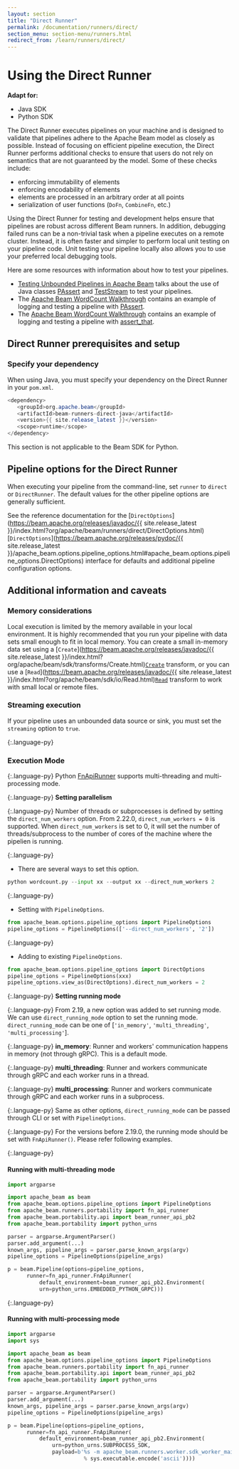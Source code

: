 ```yaml
---
layout: section
title: "Direct Runner"
permalink: /documentation/runners/direct/
section_menu: section-menu/runners.html
redirect_from: /learn/runners/direct/
---
```

<!--
Licensed under the Apache License, Version 2.0 (the "License");
you may not use this file except in compliance with the License.
You may obtain a copy of the License at

http://www.apache.org/licenses/LICENSE-2.0

Unless required by applicable law or agreed to in writing, software
distributed under the License is distributed on an "AS IS" BASIS,
WITHOUT WARRANTIES OR CONDITIONS OF ANY KIND, either express or implied.
See the License for the specific language governing permissions and
limitations under the License.
-->
# Using the Direct Runner

<nav class="language-switcher">
  <strong>Adapt for:</strong>
  <ul>
    <li data-type="language-java" class="active">Java SDK</li>
    <li data-type="language-py">Python SDK</li>
  </ul>
</nav>

The Direct Runner executes pipelines on your machine and is designed to validate that pipelines adhere to the Apache Beam model as closely as possible. Instead of focusing on efficient pipeline execution, the Direct Runner performs additional checks to ensure that users do not rely on semantics that are not guaranteed by the model. Some of these checks include:

* enforcing immutability of elements
* enforcing encodability of elements
* elements are processed in an arbitrary order at all points
* serialization of user functions (`DoFn`, `CombineFn`, etc.)

Using the Direct Runner for testing and development helps ensure that pipelines are robust across different Beam runners. In addition, debugging failed runs can be a non-trivial task when a pipeline executes on a remote cluster. Instead, it is often faster and simpler to perform local unit testing on your pipeline code. Unit testing your pipeline locally also allows you to use your preferred local debugging tools.

Here are some resources with information about how to test your pipelines.
<ul>
  <!-- Java specific links -->
  <li class="language-java"><a href="{{ site.baseurl }}/blog/2016/10/20/test-stream.html">Testing Unbounded Pipelines in Apache Beam</a> talks about the use of Java classes <a href="https://beam.apache.org/releases/javadoc/{{ site.release_latest }}/index.html?org/apache/beam/sdk/testing/PAssert.html">PAssert</a> and <a href="https://beam.apache.org/releases/javadoc/{{ site.release_latest }}/index.html?org/apache/beam/sdk/testing/TestStream.html">TestStream</a> to test your pipelines.</li>
  <li class="language-java">The <a href="{{ site.baseurl }}/get-started/wordcount-example/#testing-your-pipeline-with-asserts">Apache Beam WordCount Walkthrough</a> contains an example of logging and testing a pipeline with <a href="https://beam.apache.org/releases/javadoc/{{ site.release_latest }}/index.html?org/apache/beam/sdk/testing/PAssert.html">PAssert</a>.</li>

  <!-- Python specific links -->
  <li class="language-py">The <a href="{{ site.baseurl }}/get-started/wordcount-example/#testing-your-pipeline-with-asserts">Apache Beam WordCount Walkthrough</a> contains an example of logging and testing a pipeline with <a href="https://beam.apache.org/releases/pydoc/{{ site.release_latest }}/apache_beam.testing.util.html#apache_beam.testing.util.assert_that">assert_that</a>.</li>
</ul>

## Direct Runner prerequisites and setup

### Specify your dependency

<span class="language-java">When using Java, you must specify your dependency on the Direct Runner in your `pom.xml`.</span>
```java
<dependency>
   <groupId>org.apache.beam</groupId>
   <artifactId>beam-runners-direct-java</artifactId>
   <version>{{ site.release_latest }}</version>
   <scope>runtime</scope>
</dependency>
```

<span class="language-py">This section is not applicable to the Beam SDK for Python.</span>

## Pipeline options for the Direct Runner

When executing your pipeline from the command-line, set `runner` to `direct` or `DirectRunner`. The default values for the other pipeline options are generally sufficient.

See the reference documentation for the
<span class="language-java">[`DirectOptions`](https://beam.apache.org/releases/javadoc/{{ site.release_latest }}/index.html?org/apache/beam/runners/direct/DirectOptions.html)</span>
<span class="language-py">[`DirectOptions`](https://beam.apache.org/releases/pydoc/{{ site.release_latest }}/apache_beam.options.pipeline_options.html#apache_beam.options.pipeline_options.DirectOptions)</span>
interface for defaults and additional pipeline configuration options.

## Additional information and caveats

### Memory considerations

Local execution is limited by the memory available in your local environment. It is highly recommended that you run your pipeline with data sets small enough to fit in local memory. You can create a small in-memory data set using a <span class="language-java">[`Create`](https://beam.apache.org/releases/javadoc/{{ site.release_latest }}/index.html?org/apache/beam/sdk/transforms/Create.html)</span><span class="language-py">[`Create`](https://github.com/apache/beam/blob/master/sdks/python/apache_beam/transforms/core.py)</span> transform, or you can use a <span class="language-java">[`Read`](https://beam.apache.org/releases/javadoc/{{ site.release_latest }}/index.html?org/apache/beam/sdk/io/Read.html)</span><span class="language-py">[`Read`](https://github.com/apache/beam/blob/master/sdks/python/apache_beam/io/iobase.py)</span> transform to work with small local or remote files.

### Streaming execution

If your pipeline uses an unbounded data source or sink, you must set the `streaming` option to `true`.

{:.language-py}
### Execution Mode

{:.language-py}
Python [FnApiRunner](https://beam.apache.org/contribute/runner-guide/#the-fn-api) supports multi-threading and multi-processing mode.

{:.language-py}
<strong>Setting parallelism</strong>

{:.language-py}
Number of threads or subprocesses is defined by setting the `direct_num_workers` option. 
From 2.22.0, `direct_num_workers = 0` is supported. When `direct_num_workers` is set to 0, it will set the number of threads/subprocess to the number of cores of the machine where the pipelien is running.

{:.language-py}
* There are several ways to set this option.
```py
python wordcount.py --input xx --output xx --direct_num_workers 2
```

{:.language-py}
* Setting with `PipelineOptions`.
```py
from apache_beam.options.pipeline_options import PipelineOptions
pipeline_options = PipelineOptions(['--direct_num_workers', '2'])
```

{:.language-py}
* Adding to existing `PipelineOptions`.
```py
from apache_beam.options.pipeline_options import DirectOptions
pipeline_options = PipelineOptions(xxx)
pipeline_options.view_as(DirectOptions).direct_num_workers = 2
```

{:.language-py}
<strong>Setting running mode</strong>

{:.language-py}
From 2.19, a new option was added to set running mode. We can use `direct_running_mode` option to set the running mode.
`direct_running_mode` can be one of [`'in_memory'`, `'multi_threading'`, `'multi_processing'`].

{:.language-py}
<b>in_memory</b>: Runner and workers' communication happens in memory (not through gRPC). This is a default mode.

{:.language-py}
<b>multi_threading</b>: Runner and workers communicate through gRPC and each worker runs in a thread.

{:.language-py}
<b>multi_processing</b>: Runner and workers communicate through gRPC and each worker runs in a subprocess.

{:.language-py}
Same as other options, `direct_running_mode` can be passed through CLI or set with `PipelineOptions`.

{:.language-py}
For the versions before 2.19.0, the running mode should be set with `FnApiRunner()`. Please refer following examples.

{:.language-py}
#### Running with multi-threading mode
```py
import argparse

import apache_beam as beam
from apache_beam.options.pipeline_options import PipelineOptions
from apache_beam.runners.portability import fn_api_runner
from apache_beam.portability.api import beam_runner_api_pb2
from apache_beam.portability import python_urns

parser = argparse.ArgumentParser()
parser.add_argument(...)
known_args, pipeline_args = parser.parse_known_args(argv)
pipeline_options = PipelineOptions(pipeline_args)

p = beam.Pipeline(options=pipeline_options,
      runner=fn_api_runner.FnApiRunner(
          default_environment=beam_runner_api_pb2.Environment(
          urn=python_urns.EMBEDDED_PYTHON_GRPC)))
```

{:.language-py}
#### Running with multi-processing mode
```py
import argparse
import sys

import apache_beam as beam
from apache_beam.options.pipeline_options import PipelineOptions
from apache_beam.runners.portability import fn_api_runner
from apache_beam.portability.api import beam_runner_api_pb2
from apache_beam.portability import python_urns

parser = argparse.ArgumentParser()
parser.add_argument(...)
known_args, pipeline_args = parser.parse_known_args(argv)
pipeline_options = PipelineOptions(pipeline_args)

p = beam.Pipeline(options=pipeline_options,
      runner=fn_api_runner.FnApiRunner(
          default_environment=beam_runner_api_pb2.Environment(
              urn=python_urns.SUBPROCESS_SDK,
              payload=b'%s -m apache_beam.runners.worker.sdk_worker_main'
                        % sys.executable.encode('ascii'))))
```
